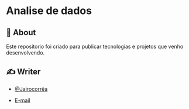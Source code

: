 # Analise de dados



</p>

## 🧐 About <a name = "sobre"></a>

Este repositorio foi criado para publicar tecnologias e projetos que venho desenvolvendo.


## ✍️ Writer <a name = "autores"></a>

- [@Jairocorrêa](linkedin.com/in/jairo-corrêa)

 - [E-mail](jairo.data@hotmail.com)


